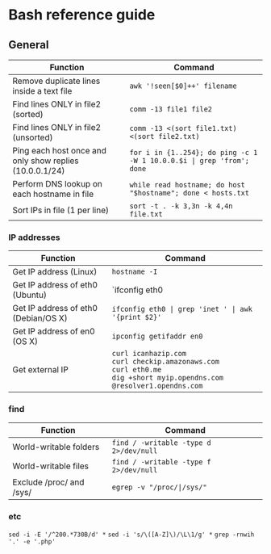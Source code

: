 # Bash reference guide

## General
Function     | Command
------------ | -------------
Remove duplicate lines inside a text file | `awk '!seen[$0]++' filename`
Find lines ONLY in file2 (sorted) | `comm -13 file1 file2`
Find lines ONLY in file2 (unsorted) | `comm -13 <(sort file1.txt) <(sort file2.txt)`
Ping each host once and only show replies (10.0.0.1/24)| `for i in {1..254}; do ping -c 1 -W 1 10.0.0.$i \| grep 'from'; done`
Perform DNS lookup on each hostname in file | `while read hostname; do host "$hostname"; done < hosts.txt`
Sort IPs in file (1 per line) |  `sort -t . -k 3,3n -k 4,4n file.txt`

### IP addresses
Function     | Command
------------ | -------------
Get IP address (Linux) | `hostname -I`
Get IP address of eth0 (Ubuntu) | `ifconfig eth0 | grep 'inet addr' \| cut -d: -f2 \| awk '{print $1}'`<br>`ip -4 addr show eth0 \| grep -oP '(?<=inet\s)\d+(\.\d+){3}'`
Get IP address of eth0 (Debian/OS X) | `ifconfig eth0 \| grep 'inet ' \| awk '{print $2}'`
Get IP address of en0 (OS X) | `ipconfig getifaddr en0`
Get external IP | `curl icanhazip.com`<br>`curl checkip.amazonaws.com`<br>`curl eth0.me`<br>`dig +short myip.opendns.com @resolver1.opendns.com`


### find
Function     | Command
------------ | -------------
World-writable folders | `find / -writable -type d 2>/dev/null`
World-writable files | `find / -writable -type f 2>/dev/null`
Exclude /proc/ and /sys/ | `egrep -v "/proc/\|/sys/"`

### etc
`sed -i -E '/^200.*730B/d' *`
`sed -i 's/\([A-Z]\)/\L\1/g' *`
`grep -rnwih '.' -e '.php'`

